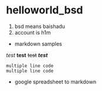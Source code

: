 # helloworld_bsd
1. bsd means baishadu
2. account is h1m

- markdown samples

*test* **test** ~~test~~ ***test***
 

```
multiple line code
multiple line code
```


- google spreadsheet to markdown

